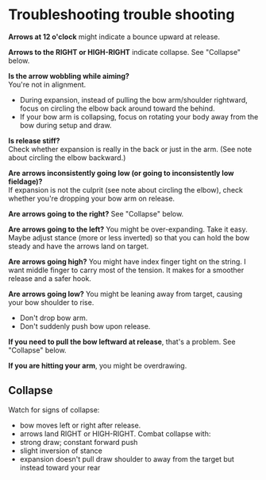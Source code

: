 # Troubleshooting trouble shooting

**Arrows at 12 o'clock** might indicate a bounce upward at release.

**Arrows to the RIGHT or HIGH-RIGHT** indicate collapse. See "Collapse" below.

**Is the arrow wobbling while aiming?**\
You're not in alignment.
* During expansion, instead of pulling the bow arm/shoulder rightward, focus on circling the elbow back around toward the behind.
* If your bow arm is collapsing, focus on rotating your body away from the bow during setup and draw.

**Is release stiff?**\
Check whether expansion is really in the back or just in the arm. (See note about circling the elbow backward.)

**Are arrows inconsistently going low (or going to inconsistently low fieldage)?**\
If expansion is not the culprit (see note about circling the elbow), check whether you're dropping your bow arm on release.

**Are arrows going to the right?** See "Collapse" below.

**Are arrows going to the left?** You might be over-expanding. Take it easy. Maybe adjust stance (more or less inverted) so that you can hold the bow steady and have the arrows land on target.

**Are arrows going high?** You might have index finger tight on the string. I want middle finger to carry most of the tension. It makes for a smoother release and a safer hook.

**Are arrows going low?** You might be leaning away from target, causing your bow shoulder to rise.
- Don't drop bow arm.
- Don't suddenly push bow upon release.

**If you need to pull the bow leftward at release**, that's a problem. See "Collapse" below.

**If you are hitting your arm**, you might be overdrawing.

## Collapse
Watch for signs of collapse:
- bow moves left or right after release.
- arrows land RIGHT or HIGH-RIGHT.
Combat collapse with:
- strong draw; constant forward push
- slight inversion of stance
- expansion doesn't pull draw shoulder to away from the target but instead toward your rear
